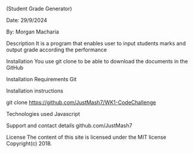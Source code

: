 (Student Grade Generator)

Date: 29/9/2024

By: Morgan Macharia

Description
It is a program that enables user to input students marks and output grade according the performance
 
Installation
You use git clone to be able to download the documents in the GitHub

Installation Requirements
Git

Installation instructions

git clone https://github.com/JustMash7/WK1-CodeChallenge

Technologies used
Javascript

Support and contact details
github.com/JustMash7

License
The content of this site is licensed under the MIT license
Copyright(c) 2018.